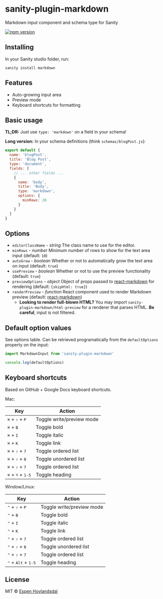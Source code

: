 # sanity-plugin-markdown

Markdown input component and schema type for Sanity

[![npm version](https://img.shields.io/npm/v/sanity-plugin-markdown.svg?style=flat-square)](http://browsenpm.org/package/sanity-plugin-markdown)

## Installing

In your Sanity studio folder, run:

```
sanity install markdown
```

## Features

- Auto-growing input area
- Preview mode
- Keyboard shortcuts for formatting

## Basic usage

**TL;DR:** Just use `type: 'markdown'` on a field in your schema!

**Long version:** In your schema definitions (think `schemas/blogPost.js`):

```js
export default {
  name: 'blogPost',
  title: 'Blog Post',
  type: 'document',
  fields: [
    // ... other fields ...
    {
      name: 'body',
      title: 'Body',
      type: 'markdown',
      options: {
        minRows: 20
      }
    }
  ]
}
```

## Options

- `editorClassName` - _string_ The class name to use for the editor.
- `minRows` - _number_ Minimum number of rows to show for the text area input (default: `10`)
- `autoGrow` - _boolean_ Whether or not to automatically grow the text area on input (default: `true`)
- `usePreview` - _boolean_ Whether or not to use the preview functionality (default: `true`)
- `previewOptions` - _object_ Object of props passed to [react-markdown](https://github.com/rexxars/react-markdown) for rendering (default: `{skipHtml: true}`)
- `renderPreview` - _function_ React component used to render Markdown preview (default: [react-markdown](https://github.com/rexxars/react-markdown))
  - **Looking to render full-blown HTML?** You may import `sanity-plugin-markdown/html-preview` for a renderer that parses HTML. **Be careful**, input is not filtered.

## Default option values

See options table. Can be retrieved programatically from the `defaultOptions` property on the input:

```js
import MarkdownInput from 'sanity-plugin-markdown'

console.log(defaultOptions)
```

## Keyboard shortcuts

Based on GitHub + Google Docs keyboard shortcuts.

Mac:

| Key                                          | Action                    |
| -------------------------------------------- | ------------------------- |
| <kbd>⌘</kbd> + <kbd>⇧</kbd> + <kbd>P</kbd>   | Toggle write/preview mode |
| <kbd>⌘</kbd> + <kbd>B</kbd>                  | Toggle bold               |
| <kbd>⌘</kbd> + <kbd>I</kbd>                  | Toggle italic             |
| <kbd>⌘</kbd> + <kbd>K</kbd>                  | Toggle link               |
| <kbd>⌘</kbd> + <kbd>⇧</kbd> + <kbd>7</kbd>   | Toggle ordered list       |
| <kbd>⌘</kbd> + <kbd>⇧</kbd> + <kbd>8</kbd>   | Toggle unordered list     |
| <kbd>⌘</kbd> + <kbd>⇧</kbd> + <kbd>7</kbd>   | Toggle ordered list       |
| <kbd>⌘</kbd> + <kbd>⌥</kbd> + <kbd>1-5</kbd> | Toggle heading            |

Window/Linux:

| Key                                            | Action                    |
| ---------------------------------------------- | ------------------------- |
| <kbd>⌃</kbd> + <kbd>⇧</kbd> + <kbd>P</kbd>     | Toggle write/preview mode |
| <kbd>⌃</kbd> + <kbd>B</kbd>                    | Toggle bold               |
| <kbd>⌃</kbd> + <kbd>I</kbd>                    | Toggle italic             |
| <kbd>⌃</kbd> + <kbd>K</kbd>                    | Toggle link               |
| <kbd>⌃</kbd> + <kbd>⇧</kbd> + <kbd>7</kbd>     | Toggle ordered list       |
| <kbd>⌃</kbd> + <kbd>⇧</kbd> + <kbd>8</kbd>     | Toggle unordered list     |
| <kbd>⌃</kbd> + <kbd>⇧</kbd> + <kbd>7</kbd>     | Toggle ordered list       |
| <kbd>⌃</kbd> + <kbd>Alt</kbd> + <kbd>1-5</kbd> | Toggle heading            |

## License

MIT © [Espen Hovlandsdal](https://espen.codes/)

